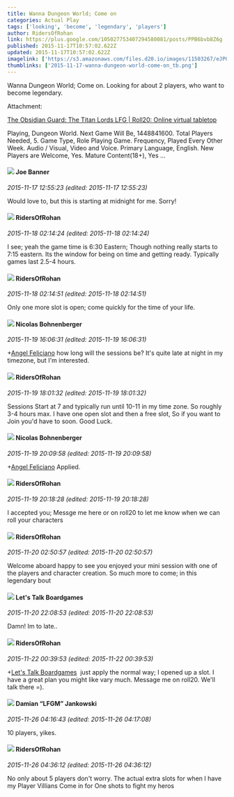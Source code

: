 ```yaml
---
title: Wanna Dungeon World; Come on
categories: Actual Play
tags: ['looking', 'become', 'legendary', 'players']
author: RidersOfRohan
link: https://plus.google.com/105027753407294580081/posts/PPB6bvb8Z6g
published: 2015-11-17T10:57:02.622Z
updated: 2015-11-17T10:57:02.622Z
imagelink: ['https://s3.amazonaws.com/files.d20.io/images/11503267/eJPQWQG4Lf9GCJPcW94OJA/med.jpg?1439446379439']
thumblinks: ['2015-11-17-wanna-dungeon-world-come-on_tb.png']
---
```


Wanna Dungeon World; Come on. Looking for about 2 players, who want to become legendary. 


Attachment:

<a href='https://app.roll20.net/lfg/listing/25962/the-obsidian-guard-the-titan-lords'>The Obsidian Guard: The Titan Lords LFG | Roll20: Online virtual tabletop</a>


Playing, Dungeon World. Next Game Will Be, 1448841600. Total Players Needed, 5. Game Type, Role Playing Game. Frequency, Played Every Other Week. Audio / Visual, Video and Voice. Primary Language, English. New Players are Welcome, Yes. Mature Content(18+), Yes ...
<div id='comment z12kvdkwtrj4upu4504cerxrisj1zryitco'>
  <h4><img src='{{site.baseurl}}//images/avatars/103619294696451727396_photo.jpg'> Joe Banner</h4>
      <p><cite>2015-11-17 12:55:23 (edited: 2015-11-17 12:55:23)</cite></p>
        <p>Would love to, but this is starting at midnight for me. Sorry!</p>
</div>
        

<div id='comment z12kvdkwtrj4upu4504cerxrisj1zryitco'>
  <h4><img src='{{site.baseurl}}//images/avatars/105027753407294580081_photo.jpg'> RidersOfRohan</h4>
      <p><cite>2015-11-18 02:14:24 (edited: 2015-11-18 02:14:24)</cite></p>
        <p>I see; yeah the game time is 6:30 Eastern; Though nothing really starts to 7:15 eastern. Its the window for being on time and getting ready. Typically games last 2.5-4 hours.</p>
</div>
        

<div id='comment z12kvdkwtrj4upu4504cerxrisj1zryitco'>
  <h4><img src='{{site.baseurl}}//images/avatars/105027753407294580081_photo.jpg'> RidersOfRohan</h4>
      <p><cite>2015-11-18 02:14:51 (edited: 2015-11-18 02:14:51)</cite></p>
        <p>Only one more slot is open; come quickly for the time of your life.</p>
</div>
        

<div id='comment z12kvdkwtrj4upu4504cerxrisj1zryitco'>
  <h4><img src='{{site.baseurl}}//images/avatars/100601087510046954439_photo.jpg'> Nicolas Bohnenberger</h4>
      <p><cite>2015-11-19 16:06:31 (edited: 2015-11-19 16:06:31)</cite></p>
        <p><span class="proflinkWrapper"><span class="proflinkPrefix">+</span><a class="proflink" href="https://plus.google.com/105027753407294580081" oid="105027753407294580081">Angel Feliciano</a></span> how long will the sessions be? It&#39;s quite late at night in my timezone, but I&#39;m interested.</p>
</div>
        

<div id='comment z12kvdkwtrj4upu4504cerxrisj1zryitco'>
  <h4><img src='{{site.baseurl}}//images/avatars/105027753407294580081_photo.jpg'> RidersOfRohan</h4>
      <p><cite>2015-11-19 18:01:32 (edited: 2015-11-19 18:01:32)</cite></p>
        <p>Sessions Start at 7 and typically run until 10-11 in my time zone. So roughly 3-4 hours max. I have one open slot and then a free slot, So if you want to Join you&#39;d have to soon. Good Luck.</p>
</div>
        

<div id='comment z12kvdkwtrj4upu4504cerxrisj1zryitco'>
  <h4><img src='{{site.baseurl}}//images/avatars/100601087510046954439_photo.jpg'> Nicolas Bohnenberger</h4>
      <p><cite>2015-11-19 20:09:58 (edited: 2015-11-19 20:09:58)</cite></p>
        <p><span class="proflinkWrapper"><span class="proflinkPrefix">+</span><a class="proflink" href="https://plus.google.com/105027753407294580081" oid="105027753407294580081">Angel Feliciano</a></span> Applied.</p>
</div>
        

<div id='comment z12kvdkwtrj4upu4504cerxrisj1zryitco'>
  <h4><img src='{{site.baseurl}}//images/avatars/105027753407294580081_photo.jpg'> RidersOfRohan</h4>
      <p><cite>2015-11-19 20:18:28 (edited: 2015-11-19 20:18:28)</cite></p>
        <p>I accepted you; Messge me here or on roll20 to let me know when we can roll your characters</p>
</div>
        

<div id='comment z12kvdkwtrj4upu4504cerxrisj1zryitco'>
  <h4><img src='{{site.baseurl}}//images/avatars/105027753407294580081_photo.jpg'> RidersOfRohan</h4>
      <p><cite>2015-11-20 02:50:57 (edited: 2015-11-20 02:50:57)</cite></p>
        <p>Welcome aboard happy to see you enjoyed your mini session with one of the players and character creation. So much more to come; in this legendary bout </p>
</div>
        

<div id='comment z12kvdkwtrj4upu4504cerxrisj1zryitco'>
  <h4><img src='{{site.baseurl}}//images/avatars/108043297801963675630_photo.jpg'> Let's Talk Boardgames</h4>
      <p><cite>2015-11-20 22:08:53 (edited: 2015-11-20 22:08:53)</cite></p>
        <p>Damn! Im to late..</p>
</div>
        

<div id='comment z12kvdkwtrj4upu4504cerxrisj1zryitco'>
  <h4><img src='{{site.baseurl}}//images/avatars/105027753407294580081_photo.jpg'> RidersOfRohan</h4>
      <p><cite>2015-11-22 00:39:53 (edited: 2015-11-22 00:39:53)</cite></p>
        <p><span class="proflinkWrapper"><span class="proflinkPrefix">+</span><a class="proflink" href="https://plus.google.com/108043297801963675630" oid="108043297801963675630">Let&#39;s Talk Boardgames</a></span>  just apply the normal way; I opened up a slot. I have a great plan you might like vary much. Message me on roll20. We&#39;ll talk there =). </p>
</div>
        

<div id='comment z12kvdkwtrj4upu4504cerxrisj1zryitco'>
  <h4><img src='{{site.baseurl}}//images/avatars/100476170927206311405_photo.jpg'> Damian “LFGM” Jankowski</h4>
      <p><cite>2015-11-26 04:16:43 (edited: 2015-11-26 04:17:08)</cite></p>
        <p>10 players, yikes.</p>
</div>
        

<div id='comment z12kvdkwtrj4upu4504cerxrisj1zryitco'>
  <h4><img src='{{site.baseurl}}//images/avatars/105027753407294580081_photo.jpg'> RidersOfRohan</h4>
      <p><cite>2015-11-26 04:36:12 (edited: 2015-11-26 04:36:12)</cite></p>
        <p>No only about 5 players don&#39;t worry. The actual extra slots for when I have my Player Villians Come in for One shots to fight my heros</p>
</div>
        